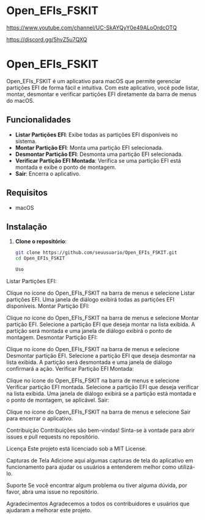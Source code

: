 # Open_EFIs_FSKIT

https://www.youtube.com/channel/UC-SkAYQyY0e49ALoOrdcOTQ

https://discord.gg/5hvZ5u7QXQ

# Open_EFIs_FSKIT

Open_EFIs_FSKIT é um aplicativo para macOS que permite gerenciar partições EFI de forma fácil e intuitiva. Com este aplicativo, você pode listar, montar, desmontar e verificar partições EFI diretamente da barra de menus do macOS.

## Funcionalidades

- **Listar Partições EFI**: Exibe todas as partições EFI disponíveis no sistema.
- **Montar Partição EFI**: Monta uma partição EFI selecionada.
- **Desmontar Partição EFI**: Desmonta uma partição EFI selecionada.
- **Verificar Partição EFI Montada**: Verifica se uma partição EFI está montada e exibe o ponto de montagem.
- **Sair**: Encerra o aplicativo.

## Requisitos

- macOS

## Instalação

1. **Clone o repositório**:
   ```sh
   git clone https://github.com/seuusuario/Open_EFIs_FSKIT.git
   cd Open_EFIs_FSKIT

   Uso
Listar Partições EFI:

Clique no ícone do Open_EFIs_FSKIT na barra de menus e selecione Listar partições EFI.
Uma janela de diálogo exibirá todas as partições EFI disponíveis.
Montar Partição EFI:

Clique no ícone do Open_EFIs_FSKIT na barra de menus e selecione Montar partição EFI.
Selecione a partição EFI que deseja montar na lista exibida.
A partição será montada e uma janela de diálogo exibirá o ponto de montagem.
Desmontar Partição EFI:

Clique no ícone do Open_EFIs_FSKIT na barra de menus e selecione Desmontar partição EFI.
Selecione a partição EFI que deseja desmontar na lista exibida.
A partição será desmontada e uma janela de diálogo confirmará a ação.
Verificar Partição EFI Montada:

Clique no ícone do Open_EFIs_FSKIT na barra de menus e selecione Verificar partição EFI montada.
Selecione a partição EFI que deseja verificar na lista exibida.
Uma janela de diálogo exibirá se a partição está montada e o ponto de montagem, se aplicável.
Sair:

Clique no ícone do Open_EFIs_FSKIT na barra de menus e selecione Sair para encerrar o aplicativo.

Contribuição
Contribuições são bem-vindas! Sinta-se à vontade para abrir issues e pull requests no repositório.

Licença
Este projeto está licenciado sob a MIT License.

Capturas de Tela
Adicione aqui algumas capturas de tela do aplicativo em funcionamento para ajudar os usuários a entenderem melhor como utilizá-lo.

Suporte
Se você encontrar algum problema ou tiver alguma dúvida, por favor, abra uma issue no repositório.

Agradecimentos
Agradecemos a todos os contribuidores e usuários que ajudaram a melhorar este projeto.
